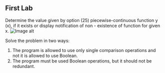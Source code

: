## First Lab 
Determine the value
given by option (25) piecewise-continuous
function y (x), if it exists or display
notification of non - existence of function for
given x.
![Image alt](https://github.com/{xpadx1}/{ASD_labs}/raw/{main}/{Lab_1}/image1.png.png)

Solve the problem in two ways:
1) The program is allowed to use
only single comparison operations and not
it is allowed to use Boolean.
2) The program must be used
Boolean operations, but it should not be
redundant.
